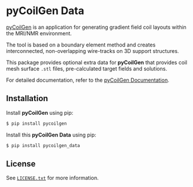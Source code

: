# pyCoilGen Data

[pyCoilGen](https://github.com/kev-m/pyCoilGen) is an application for generating gradient field coil layouts within the MRI/NMR environment. 

The tool is based on a boundary element method and creates interconnected, non-overlapping wire-tracks on 3D support structures.

This package provides optional extra data for **pyCoilGen** that provides coil mesh surface `.stl` files, pre-calculated target fields and solutions.

For detailed documentation, refer to the [pyCoilGen Documentation](https://github.com/kev-m/pyCoilGen/docs/index.md).

## Installation

Install **pyCoilGen** using pip:
```bash
$ pip install pycoilgen
```

Install this **pyCoilGen Data** using pip:
```bash
$ pip install pycoilgen_data
```

## License

See [`LICENSE.txt`](./LICENSE.txt) for more information.

